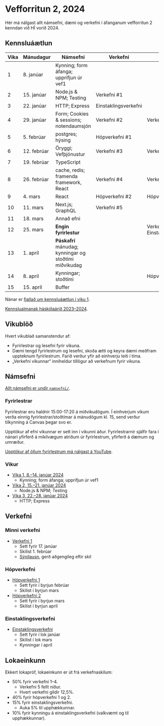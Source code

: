 # Vefforritun 2, 2024

Hér má nálgast allt námsefni, dæmi og verkefni í áfanganum vefforritun 2 kenndan við HÍ vorið 2024.

## Kennsluáætlun

| Vika | Mánudagur   | Námsefni                                               | Verkefni             | Skil                              |
| ---- | ----------- | ------------------------------------------------------ | -------------------- | --------------------------------- |
| 1    | 8. janúar   | Kynning; form áfanga; upprifjun úr vef1                |                      |                                   |
| 2    | 15. janúar  | Node.js & NPM; Testing                                 | Verkefni #1          |                                   |
| 3    | 22. janúar  | HTTP; Express                                          | Einstaklingsverkefni |                                   |
| 4    | 29. janúar  | Form; Cookies & sessions; notendaumsjón                | Verkefni #2          | Verkefni #1                       |
| 5    | 5. febrúar  | postgres; hýsing                                       | Hópverkefni #1       |                                   |
| 6    | 12. febrúar | Öryggi; Vefþjónustur                                   | Verkefni #3          | Verkefni #2                       |
| 7    | 19. febrúar | TypeScript                                             |                      |                                   |
| 8    | 26. febrúar | cache, redis; framenda framework, React                | Verkefni #4          | Verkefni #3                       |
| 9    | 4. mars     | React                                                  | Hópverkefni #2       | Hópverkefni #1                    |
| 10   | 11. mars    | Next.js; GraphQL                                       | Verkefni #5          |                                   |
| 11   | 18. mars    | Annað efni                                             |                      |                                   |
| 12   | 25. mars    | **Engin fyrirlestur**                                  |                      | Verkefni #5; Einstaklingsverkefni |
| 13   | 1. apríl    | **Páskafrí** mánudag; kynningar og stoðtími miðvikudag |                      |                                   |
| 14   | 8. apríl    | Kynningar; stoðtími                                    |                      | Hópverkefni #2                    |
| 15   | 15. apríl   | Buffer                                                 |                      |                                   |

Nánar er [fjallað um kennsluáætlun í viku 1](vikur/vika-01.md).

[Kennslualmanak háskólaárið 2023–2024](https://ugla.hi.is/kennsluskra/index.php?tab=skoli&chapter=content&id=49140).

## Vikublöð

Hvert vikublað samanstendur af:

- Fyrirlestrar og lesefni fyrir vikuna.
- Dæmi tengd fyrirlestrum og lesefni, skoða ætti og keyra dæmi meðfram uppteknum fyrirlestrum. Farið verður yfir að einhverju leiti í tíma.
- „Verkefni vikunnar“ inniheldur tillögur að verkefnum fyrir vikuna.

## Námsefni

[Allt námsefni er undir `namsefni/`](/namsefni).

### Fyrirlestrar

Fyrirlestrar eru haldnir 15:00-17:20 á miðvikudögum. Í einhverjum vikum verða einnig fyrirlestrar/stoðtímar á mánudögum kl. 15, send verður tilkynning á Canvas þegar svo er.

Upptökur af efni vikunnar er sett inn í vikunni áður. Fyrirlestrarnir sjálfir fara í nánari yfirferð á mikilvægum atriðum úr fyrirlestrum, yfirferð á dæmum og umræður.

[Upptökur af öllum fyrirlestrum má nálgast á YouTube](https://www.youtube.com/playlist?list=PLRj-ccg8iozwBXaSNawCRcSNO7hZDb7Di).

### Vikur

- [Vika 1, 8.–14. janúar 2024](vikur/vika-01.md)
  - Kynning; form áfanga; upprifjun úr vef1
- [Vika 2, 15.–21. janúar 2024](vikur/vika-02.md)
  - Node.js & NPM; Testing
- [Vika 3, 22.–28. janúar 2024](vikur/vika-03.md)
  - HTTP; Express

## Verkefni

### Minni verkefni

- [Verkefni 1](https://github.com/vefforritun/vef2-2024-v1)
  - Sett fyrir 17. janúar
  - Skilist 1. febrúar
  - [Sýnilausn](https://github.com/vefforritun/vef2-2024-v1-synilausn), gerð aðgengileg eftir skil

### Hópverkefni

- [Hópverkefni 1](https://github.com/vefforritun/vef2-2024-h1)
  - Sett fyrir í byrjun febrúar
  - Skilist í byrjun mars
- [Hópverkefni 2](https://github.com/vefforritun/vef2-2024-h2)
  - Sett fyrir í byrjun mars
  - Skilist í byrjun apríl

### Einstaklingsverkefni

- [Einstaklingsverkefni](https://github.com/vefforritun/vef2-2024-einstaklings)
  - Sett fyrir í lok janúar
  - Skilist í lok mars
  - Kynningar í apríl

## Lokaeinkunn

Ekkert lokapróf, lokaeinkunn er út frá verkefnaskilum:

- 50% fyrir verkefni 1–4.
  - Verkefni 5 fellt niður.
  - Hvert verkefni gildir 12,5%.
- 40% fyrir hópverkefni 1 og 2.
- 15% fyrir einstaklingsverkefni.
  - Auka 5% til upphækkunnar.
- 10% fyrir kynningu á einstaklingsverkefni (valkvæmt og til upphækkunnar).

